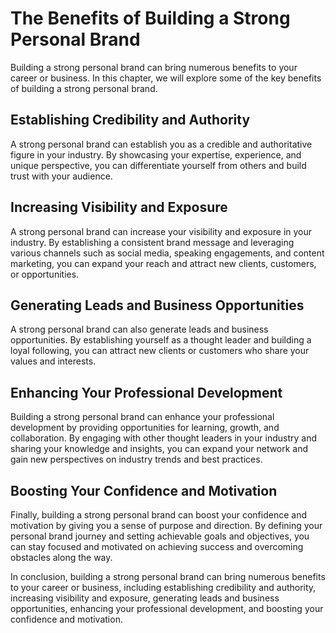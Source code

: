 The Benefits of Building a Strong Personal Brand
=========================================================================

Building a strong personal brand can bring numerous benefits to your career or business. In this chapter, we will explore some of the key benefits of building a strong personal brand.

Establishing Credibility and Authority
--------------------------------------

A strong personal brand can establish you as a credible and authoritative figure in your industry. By showcasing your expertise, experience, and unique perspective, you can differentiate yourself from others and build trust with your audience.

Increasing Visibility and Exposure
----------------------------------

A strong personal brand can increase your visibility and exposure in your industry. By establishing a consistent brand message and leveraging various channels such as social media, speaking engagements, and content marketing, you can expand your reach and attract new clients, customers, or opportunities.

Generating Leads and Business Opportunities
-------------------------------------------

A strong personal brand can also generate leads and business opportunities. By establishing yourself as a thought leader and building a loyal following, you can attract new clients or customers who share your values and interests.

Enhancing Your Professional Development
---------------------------------------

Building a strong personal brand can enhance your professional development by providing opportunities for learning, growth, and collaboration. By engaging with other thought leaders in your industry and sharing your knowledge and insights, you can expand your network and gain new perspectives on industry trends and best practices.

Boosting Your Confidence and Motivation
---------------------------------------

Finally, building a strong personal brand can boost your confidence and motivation by giving you a sense of purpose and direction. By defining your personal brand journey and setting achievable goals and objectives, you can stay focused and motivated on achieving success and overcoming obstacles along the way.

In conclusion, building a strong personal brand can bring numerous benefits to your career or business, including establishing credibility and authority, increasing visibility and exposure, generating leads and business opportunities, enhancing your professional development, and boosting your confidence and motivation.
